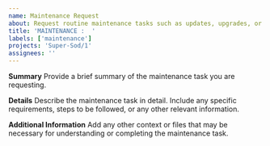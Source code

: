 ```yaml
---
name: Maintenance Request
about: Request routine maintenance tasks such as updates, upgrades, or cleanups.
title: 'MAINTENANCE :  '
labels: ['maintenance']
projects: 'Super-Sod/1'
assignees: ''
---
```


**Summary**
Provide a brief summary of the maintenance task you are requesting.

**Details**
Describe the maintenance task in detail. Include any specific requirements, steps to be followed, or any other relevant information.

**Additional Information**
Add any other context or files that may be necessary for understanding or completing the maintenance task.
